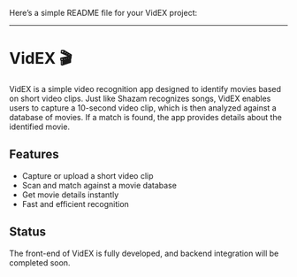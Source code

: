 Here’s a simple README file for your VidEX project:

---

# VidEX 🎬 
VidEX is a simple video recognition app designed to identify movies based on short video clips. Just like Shazam recognizes songs, VidEX enables users to capture a 10-second video clip, which is then analyzed against a database of movies. If a match is found, the app provides details about the identified movie.  

## Features  
- Capture or upload a short video clip  
- Scan and match against a movie database  
- Get movie details instantly  
- Fast and efficient recognition  

## Status  
The front-end of VidEX is fully developed, and backend integration will be completed soon.
